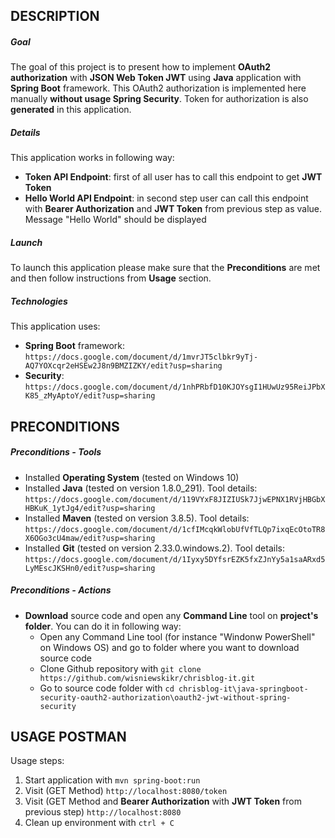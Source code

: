 DESCRIPTION
-----------

##### Goal
The goal of this project is to present how to implement **OAuth2 authorization** with **JSON Web Token JWT** using **Java** application with **Spring Boot** framework. This OAuth2 authorization is implemented here manually **without usage Spring Security**. Token for authorization is also **generated** in this application.

##### Details
This application works in following way:
* **Token API Endpoint**: first of all user has to call this endpoint to get **JWT Token**
* **Hello World API Endpoint**: in second step user can call this endpoint with **Bearer Authorization** and **JWT Token** from previous step as value. Message "Hello World" should be displayed

##### Launch
To launch this application please make sure that the **Preconditions** are met and then follow instructions from **Usage** section.

##### Technologies
This application uses:
* **Spring Boot** framework: `https://docs.google.com/document/d/1mvrJT5clbkr9yTj-AQ7YOXcqr2eHSEw2J8n9BMZIZKY/edit?usp=sharing`
* **Security**: `https://docs.google.com/document/d/1nhPRbfD10KJOYsgI1HUwUz95ReiJPbXK85_zMyAptoY/edit?usp=sharing`


PRECONDITIONS
-------------

##### Preconditions - Tools
* Installed **Operating System** (tested on Windows 10)
* Installed **Java** (tested on version 1.8.0_291). Tool details: `https://docs.google.com/document/d/119VYxF8JIZIUSk7JjwEPNX1RVjHBGbXHBKuK_1ytJg4/edit?usp=sharing`
* Installed **Maven** (tested on version 3.8.5). Tool details: `https://docs.google.com/document/d/1cfIMcqkWlobUfVfTLQp7ixqEcOtoTR8X6OGo3cU4maw/edit?usp=sharing`
* Installed **Git** (tested on version 2.33.0.windows.2). Tool details: `https://docs.google.com/document/d/1Iyxy5DYfsrEZK5fxZJnYy5a1saARxd5LyMEscJKSHn0/edit?usp=sharing`

##### Preconditions - Actions
* **Download** source code and open any **Command Line** tool on **project's folder**. You can do it in following way:
    * Open any Command Line tool (for instance "Windonw PowerShell" on Windows OS) and go to folder where you want to download source code 
    * Clone Github repository with `git clone https://github.com/wisniewskikr/chrisblog-it.git`
    * Go to source code folder with `cd chrisblog-it\java-springboot-security-oauth2-authorization\oauth2-jwt-without-spring-security`



USAGE POSTMAN
-------------

Usage steps:
1. Start application with `mvn spring-boot:run`
1. Visit (GET Method) `http://localhost:8080/token`
1. Visit (GET Method and **Bearer Authorization** with **JWT Token** from previous step) `http://localhost:8080`
1. Clean up environment with `ctrl + C`